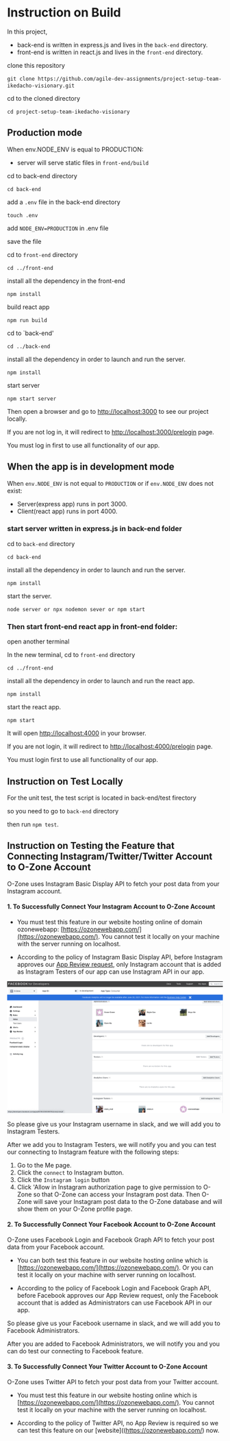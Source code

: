 # Instruction on Build

In this project,

-   back-end is written in express.js and lives in the `back-end` directory.
-   front-end is written in react.js and lives in the `front-end` directory.

clone this repository

    git clone https://github.com/agile-dev-assignments/project-setup-team-ikedacho-visionary.git

cd to the cloned directory

    cd project-setup-team-ikedacho-visionary

## Production mode

When env.NODE_ENV is equal to PRODUCTION:

-   server will serve static files in `front-end/build`

cd to back-end directory

    cd back-end

add a `.env` file in the back-end directory

    touch .env

add `NODE_ENV=PRODUCTION` in .env file

save the file

cd to `front-end` directory

    cd ../front-end

install all the dependency in the front-end

    npm install

build react app

    npm run build

cd to `back-end'

    cd ../back-end

install all the dependency in order to launch and run the server.

    npm install

start server

    npm start server

Then open a browser and go to [http://localhost:3000](http://localhost:3000) to see our project locally.

If you are not log in, it will redirect to [http://localhost:3000/prelogin](http://localhost:3000/prelogin) page.

You must log in first to use all functionality of our app.

## When the app is in development mode

When `env.NODE_ENV` is not equal to `PRODUCTION` or if `env.NODE_ENV` does not exist:

-   Server(express app) runs in port 3000.
-   Client(react app) runs in port 4000.

### start server written in express.js in back-end folder

cd to `back-end` directory

    cd back-end

install all the dependency in order to launch and run the server.

    npm install

start the server.

    node server or npx nodemon sever or npm start

### Then start front-end react app in front-end folder:

open another terminal

In the new terminal, cd to `front-end` directory

    cd ../front-end

install all the dependency in order to launch and run the react app.

    npm install

start the react app.

    npm start

It will open [http://localhost:4000](http://localhost:4000) in your browser.

If you are not login, it will redirect to [http://localhost:4000/prelogin](http://localhost:4000/prelogin) page.

You must login first to use all functionality of our app.

## Instruction on Test Locally

For the unit test, the test script is located in back-end/test firectory

so you need to go to `back-end` directory

then run `npm test`.

## Instruction on Testing the Feature that Connecting Instagram/Twitter/Twitter Account to O-Zone Account

O-Zone uses Instagram Basic Display API to fetch your post data from your Instagram account.

#### 1. To Successfully Connect Your Instagram Account to O-Zone Account

-   You must test this feature in our website hosting online of domain ozonewebapp: [https://ozonewebapp.com/](https://ozonewebapp.com/). You cannot test it locally on your machine with the server running on localhost.

-   According to the policy of Instagram Basic Display API, before Instagram approves our [App Review request](https://developers.facebook.com/docs/app-review/introduction), only Instagram account that is added as Instagram Testers of our app can use Instagram API in our app.

![instruction](./instruction.png)

So please give us your Instagram username in slack, and we will add you to Instagram Testers.

After we add you to Instagram Testers, we will notify you and you can test our connecting to Instagram feature with the following steps:

1. Go to the Me page.
2. Click the `connect` to Instagram button.
3. Click the `Instagram login` button
4. Click 'Allow in Instagram authorization page to give permission to O-Zone so that O-Zone can access your Instagram post data. Then O-Zone will save your Instagram post data to the O-Zone database and will show them on your O-Zone profile page.

#### 2. To Successfully Connect Your Facebook Account to O-Zone Account

O-Zone uses Facebook Login and Facebook Graph API to fetch your post data from your Facebook account.

-   You can both test this feature in our website hosting online which is [https://ozonewebapp.com/](https://ozonewebapp.com/). Or you can test it locally on your machine with server running on localhost.

-   According to the policy of Facebook Login and Facebook Graph API, before Facebook approves our App Review request, only the Facebook account that is added as Administrators can use Facebook API in our app.

So please give us your Facebook username in slack, and we will add you to Facebook Administrators.

After you are added to Facebook Administrators, we will notify you and you can do test our connecting to Facebook feature.

#### 3. To Successfully Connect Your Twitter Account to O-Zone Account

O-Zone uses Twitter API to fetch your post data from your Twitter account.

-   You must test this feature in our website hosting online which is [https://ozonewebapp.com/](https://ozonewebapp.com/). You cannot test it locally on your machine with the server running on localhost.

-   According to the policy of Twitter API, no App Review is required so we can test this feature on our [website]((https://ozonewebapp.com/) now.
